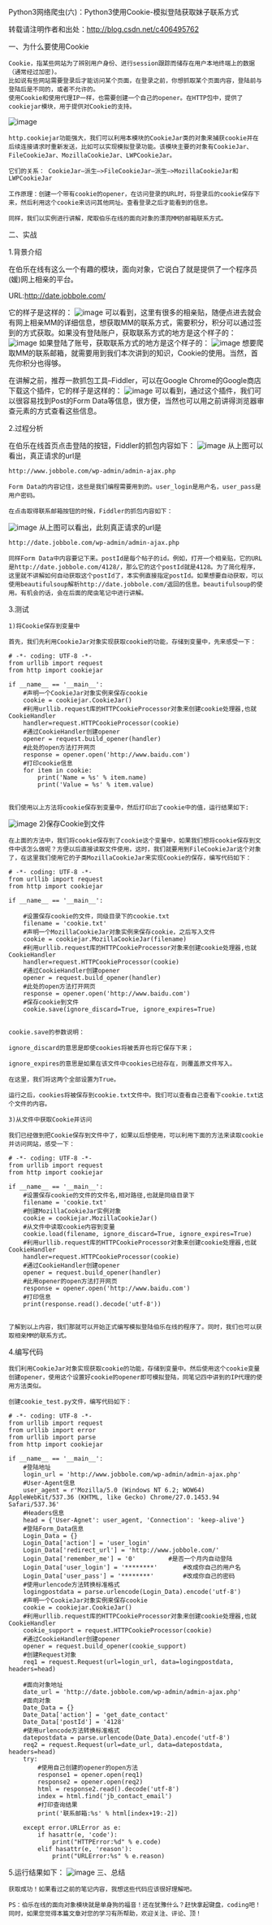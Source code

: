  Python3网络爬虫(六)：Python3使用Cookie-模拟登陆获取妹子联系方式


转载请注明作者和出处：http://blog.csdn.net/c406495762


一、为什么要使用Cookie

    Cookie，指某些网站为了辨别用户身份、进行session跟踪而储存在用户本地终端上的数据（通常经过加密)。
    比如说有些网站需要登录后才能访问某个页面，在登录之前，你想抓取某个页面内容，登陆前与登陆后是不同的，或者不允许的。
    使用Cookie和使用代理IP一样，也需要创建一个自己的opener。在HTTP包中，提供了cookiejar模块，用于提供对Cookie的支持。
![image](https://github.com/winter-bear/python-study/blob/master/Python3%E7%BD%91%E7%BB%9C%E7%88%AC%E8%99%AB%E5%85%A5%E9%97%A8(Jack%20Cui)/screenshot/6-1.png)

    http.cookiejar功能强大，我们可以利用本模块的CookieJar类的对象来捕获cookie并在后续连接请求时重新发送，比如可以实现模拟登录功能。该模块主要的对象有CookieJar、FileCookieJar、MozillaCookieJar、LWPCookieJar。

    它们的关系： CookieJar–派生–>FileCookieJar–派生–>MozillaCookieJar和LWPCookieJar

    工作原理：创建一个带有cookie的opener，在访问登录的URL时，将登录后的cookie保存下来，然后利用这个cookie来访问其他网址。查看登录之后才能看到的信息。

    同样，我们以实例进行讲解，爬取伯乐在线的面向对象的漂亮MM的邮箱联系方式。

二、实战

1.背景介绍

  在伯乐在线有这么一个有趣的模块，面向对象，它说白了就是提供了一个程序员(媛)网上相亲的平台。

  URL:http://date.jobbole.com/

  它的样子是这样的：
![image](https://github.com/winter-bear/python-study/blob/master/Python3%E7%BD%91%E7%BB%9C%E7%88%AC%E8%99%AB%E5%85%A5%E9%97%A8(Jack%20Cui)/screenshot/6-2.png)
  可以看到，这里有很多的相亲贴，随便点进去就会有网上相亲MM的详细信息，想获取MM的联系方式，需要积分，积分可以通过签到的方式获取。如果没有登陆账户，获取联系方式的地方是这个样子的：
![image](https://github.com/winter-bear/python-study/blob/master/Python3%E7%BD%91%E7%BB%9C%E7%88%AC%E8%99%AB%E5%85%A5%E9%97%A8(Jack%20Cui)/screenshot/6-3.png)
  如果登陆了账号，获取联系方式的地方是这个样子的：
![image](https://github.com/winter-bear/python-study/blob/master/Python3%E7%BD%91%E7%BB%9C%E7%88%AC%E8%99%AB%E5%85%A5%E9%97%A8(Jack%20Cui)/screenshot/6-4.png)
  想要爬取MM的联系邮箱，就需要用到我们本次讲到的知识，Cookie的使用。当然，首先你积分也得够。

  在讲解之前，推荐一款抓包工具–Fiddler，可以在Google Chrome的Google商店下载这个插件，它的样子是这样的：
![image](https://github.com/winter-bear/python-study/blob/master/Python3%E7%BD%91%E7%BB%9C%E7%88%AC%E8%99%AB%E5%85%A5%E9%97%A8(Jack%20Cui)/screenshot/6-5.png)
  可以看到，通过这个插件，我们可以很容易找到Post的Form Data等信息，很方便，当然也可以用之前讲得浏览器审查元素的方式查看这些信息。

2.过程分析

  在伯乐在线首页点击登陆的按钮，Fiddler的抓包内容如下：
![image](https://github.com/winter-bear/python-study/blob/master/Python3%E7%BD%91%E7%BB%9C%E7%88%AC%E8%99%AB%E5%85%A5%E9%97%A8(Jack%20Cui)/screenshot/6-6.png)
    从上图可以看出，真正请求的url是

    http://www.jobbole.com/wp-admin/admin-ajax.php

    Form Data的内容记住，这些是我们编程需要用到的。user_login是用户名，user_pass是用户密码。

    在点击取得联系邮箱按钮的时候，Fiddler的抓包内容如下：
![image](https://github.com/winter-bear/python-study/blob/master/Python3%E7%BD%91%E7%BB%9C%E7%88%AC%E8%99%AB%E5%85%A5%E9%97%A8(Jack%20Cui)/screenshot/6-7.png)
    从上图可以看出，此刻真正请求的url是

    http://date.jobbole.com/wp-admin/admin-ajax.php

    同样Form Data中内容要记下来。postId是每个帖子的id。例如，打开一个相亲贴，它的URL是http://date.jobbole.com/4128/，那么它的这个postId就是4128。为了简化程序，这里就不讲解如何自动获取这个postId了，本实例直接指定postId。如果想要自动获取，可以使用beautifulsoup解析http://date.jobbole.com/返回的信息。beautifulsoup的使用。有机会的话，会在后面的爬虫笔记中进行讲解。

3.测试

    1)将Cookie保存到变量中

    首先，我们先利用CookieJar对象实现获取cookie的功能，存储到变量中，先来感受一下：

    # -*- coding: UTF-8 -*-
    from urllib import request
    from http import cookiejar

    if __name__ == '__main__':
        #声明一个CookieJar对象实例来保存cookie
        cookie = cookiejar.CookieJar()
        #利用urllib.request库的HTTPCookieProcessor对象来创建cookie处理器,也就CookieHandler
        handler=request.HTTPCookieProcessor(cookie)
        #通过CookieHandler创建opener
        opener = request.build_opener(handler)
        #此处的open方法打开网页
        response = opener.open('http://www.baidu.com')
        #打印cookie信息
        for item in cookie:
            print('Name = %s' % item.name)
            print('Value = %s' % item.value)


    我们使用以上方法将cookie保存到变量中，然后打印出了cookie中的值，运行结果如下:
![image](https://github.com/winter-bear/python-study/blob/master/Python3%E7%BD%91%E7%BB%9C%E7%88%AC%E8%99%AB%E5%85%A5%E9%97%A8(Jack%20Cui)/screenshot/6-8.png)
    2)保存Cookie到文件

    在上面的方法中，我们将cookie保存到了cookie这个变量中，如果我们想将cookie保存到文件中该怎么做呢？方便以后直接读取文件使用，这时，我们就要用到FileCookieJar这个对象了，在这里我们使用它的子类MozillaCookieJar来实现Cookie的保存，编写代码如下：

    # -*- coding: UTF-8 -*-
    from urllib import request
    from http import cookiejar

    if __name__ == '__main__':

        #设置保存cookie的文件，同级目录下的cookie.txt
        filename = 'cookie.txt'
        #声明一个MozillaCookieJar对象实例来保存cookie，之后写入文件
        cookie = cookiejar.MozillaCookieJar(filename)
        #利用urllib.request库的HTTPCookieProcessor对象来创建cookie处理器,也就CookieHandler
        handler=request.HTTPCookieProcessor(cookie)
        #通过CookieHandler创建opener
        opener = request.build_opener(handler)
        #此处的open方法打开网页
        response = opener.open('http://www.baidu.com')
        #保存cookie到文件
        cookie.save(ignore_discard=True, ignore_expires=True)


    cookie.save的参数说明：

    ignore_discard的意思是即使cookies将被丢弃也将它保存下来；

    ignore_expires的意思是如果在该文件中cookies已经存在，则覆盖原文件写入。

    在这里，我们将这两个全部设置为True。

    运行之后，cookies将被保存到cookie.txt文件中。我们可以查看自己查看下cookie.txt这个文件的内容。

    3)从文件中获取Cookie并访问

    我们已经做到把Cookie保存到文件中了，如果以后想使用，可以利用下面的方法来读取cookie并访问网站，感受一下：

    # -*- coding: UTF-8 -*-
    from urllib import request
    from http import cookiejar

    if __name__ == '__main__':
        #设置保存cookie的文件的文件名,相对路径,也就是同级目录下
        filename = 'cookie.txt'
        #创建MozillaCookieJar实例对象
        cookie = cookiejar.MozillaCookieJar()
        #从文件中读取cookie内容到变量
        cookie.load(filename, ignore_discard=True, ignore_expires=True)
        #利用urllib.request库的HTTPCookieProcessor对象来创建cookie处理器,也就CookieHandler
        handler=request.HTTPCookieProcessor(cookie)
        #通过CookieHandler创建opener
        opener = request.build_opener(handler)
        #此用opener的open方法打开网页
        response = opener.open('http://www.baidu.com')
        #打印信息
        print(response.read().decode('utf-8'))


    了解到以上内容，我们那就可以开始正式编写模拟登陆伯乐在线的程序了。同时，我们也可以获取相亲MM的联系方式。

4.编写代码

    我们利用CookieJar对象实现获取cookie的功能，存储到变量中。然后使用这个cookie变量创建opener，使用这个设置好cookie的opener即可模拟登陆，同笔记四中讲到的IP代理的使用方法类似。

    创建cookie_test.py文件，编写代码如下：

    # -*- coding: UTF-8 -*-
    from urllib import request
    from urllib import error
    from urllib import parse
    from http import cookiejar

    if __name__ == '__main__':
        #登陆地址
        login_url = 'http://www.jobbole.com/wp-admin/admin-ajax.php'    
        #User-Agent信息                   
        user_agent = r'Mozilla/5.0 (Windows NT 6.2; WOW64) AppleWebKit/537.36 (KHTML, like Gecko) Chrome/27.0.1453.94 Safari/537.36'
        #Headers信息
        head = {'User-Agnet': user_agent, 'Connection': 'keep-alive'}
        #登陆Form_Data信息
        Login_Data = {}
        Login_Data['action'] = 'user_login'
        Login_Data['redirect_url'] = 'http://www.jobbole.com/'
        Login_Data['remember_me'] = '0'         #是否一个月内自动登陆
        Login_Data['user_login'] = '********'       #改成你自己的用户名
        Login_Data['user_pass'] = '********'        #改成你自己的密码
        #使用urlencode方法转换标准格式
        logingpostdata = parse.urlencode(Login_Data).encode('utf-8')
        #声明一个CookieJar对象实例来保存cookie
        cookie = cookiejar.CookieJar()
        #利用urllib.request库的HTTPCookieProcessor对象来创建cookie处理器,也就CookieHandler
        cookie_support = request.HTTPCookieProcessor(cookie)
        #通过CookieHandler创建opener
        opener = request.build_opener(cookie_support)
        #创建Request对象
        req1 = request.Request(url=login_url, data=logingpostdata, headers=head)

        #面向对象地址
        date_url = 'http://date.jobbole.com/wp-admin/admin-ajax.php'
        #面向对象
        Date_Data = {}
        Date_Data['action'] = 'get_date_contact'
        Date_Data['postId'] = '4128'
        #使用urlencode方法转换标准格式
        datepostdata = parse.urlencode(Date_Data).encode('utf-8')
        req2 = request.Request(url=date_url, data=datepostdata, headers=head)
        try:
            #使用自己创建的opener的open方法
            response1 = opener.open(req1)
            response2 = opener.open(req2)
            html = response2.read().decode('utf-8')
            index = html.find('jb_contact_email')
            #打印查询结果
            print('联系邮箱:%s' % html[index+19:-2])

        except error.URLError as e:
            if hasattr(e, 'code'):
                print("HTTPError:%d" % e.code)
            elif hasattr(e, 'reason'):
                print("URLError:%s" % e.reason)



5.运行结果如下：
![image](https://github.com/winter-bear/python-study/blob/master/Python3%E7%BD%91%E7%BB%9C%E7%88%AC%E8%99%AB%E5%85%A5%E9%97%A8(Jack%20Cui)/screenshot/6-9.png)
三、总结

    获取成功！如果看过之前的笔记内容，我想这些代码应该很好理解吧。

    PS：伯乐在线的面向对象模块就是单身狗的福音！还在犹豫什么？赶快拿起键盘，coding吧！同时，如果您觉得本篇文章对您的学习有所帮助，欢迎关注、评论、顶！
